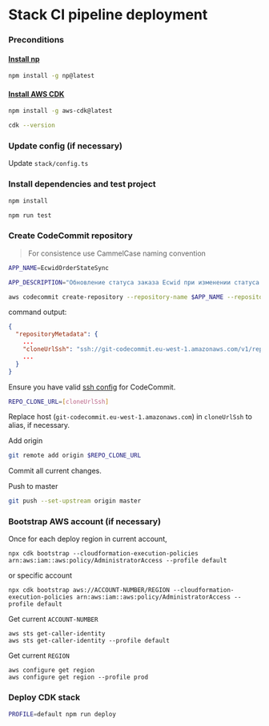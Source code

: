 # Stack CI pipeline deployment

### Preconditions

#### [Install np]()

```bash
npm install -g np@latest
```

#### [Install AWS CDK](https://docs.aws.amazon.com/cdk/latest/guide/getting_started.html#getting_started_install)

```bash
npm install -g aws-cdk@latest
```

```bash
cdk --version
```

### Update config (if necessary)

Update `stack/config.ts`

### Install dependencies and test project

```bash
npm install
```

```bash
npm run test
```

### Create CodeCommit repository

> For consistence use CammelCase naming convention

```bash
APP_NAME=EcwidOrderStateSync

APP_DESCRIPTION="Обновление статуса заказа Ecwid при изменении статуса в МойСклад"
```

```bash
aws codecommit create-repository --repository-name $APP_NAME --repository-description $APP_DESCRIPTION --profile default
```

command output:

```json
{
  "repositoryMetadata": {
    ...
    "cloneUrlSsh": "ssh://git-codecommit.eu-west-1.amazonaws.com/v1/repos/EcwidOrderStateSync",
    ...
  }
}
```

Ensure you have valid [ssh config](https://gist.github.com/wmakeev/4df153853c203d80a41f58f862635e60) for CodeCommit.

```bash
REPO_CLONE_URL=[cloneUrlSsh]
```

Replace host (`git-codecommit.eu-west-1.amazonaws.com`) in `cloneUrlSsh` to alias, if necessary.

Add origin

```bash
git remote add origin $REPO_CLONE_URL
```

Commit all current changes.

Push to master

```bash
git push --set-upstream origin master
```

### Bootstrap AWS account (if necessary)

Once for each deploy region in current account,

```
npx cdk bootstrap --cloudformation-execution-policies arn:aws:iam::aws:policy/AdministratorAccess --profile default
```

or specific account

```
npx cdk bootstrap aws://ACCOUNT-NUMBER/REGION --cloudformation-execution-policies arn:aws:iam::aws:policy/AdministratorAccess --profile default
```

Get current `ACCOUNT-NUMBER`

```
aws sts get-caller-identity
aws sts get-caller-identity --profile default
```

Get current `REGION`

```
aws configure get region
aws configure get region --profile prod
```

### Deploy CDK stack

```bash
PROFILE=default npm run deploy
```
